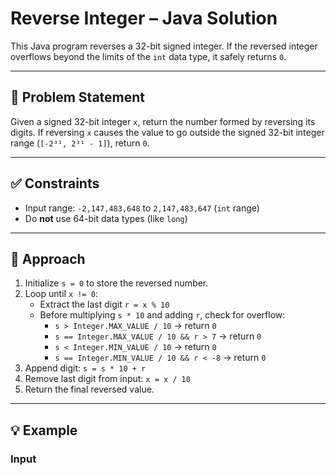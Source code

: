 # Reverse Integer – Java Solution

This Java program reverses a 32-bit signed integer. If the reversed integer overflows beyond the limits of the `int` data type, it safely returns `0`.

---

## 🚀 Problem Statement

Given a signed 32-bit integer `x`, return the number formed by reversing its digits. If reversing `x` causes the value to go outside the signed 32-bit integer range (`[-2³¹, 2³¹ - 1]`), return `0`.

---

## ✅ Constraints

- Input range: `-2,147,483,648` to `2,147,483,647` (`int` range)
- Do **not** use 64-bit data types (like `long`)

---

## 📌 Approach

1. Initialize `s = 0` to store the reversed number.
2. Loop until `x != 0`:
    - Extract the last digit `r = x % 10`
    - Before multiplying `s * 10` and adding `r`, check for overflow:
      - `s > Integer.MAX_VALUE / 10` → return `0`
      - `s == Integer.MAX_VALUE / 10 && r > 7` → return `0`
      - `s < Integer.MIN_VALUE / 10` → return `0`
      - `s == Integer.MIN_VALUE / 10 && r < -8` → return `0`
3. Append digit: `s = s * 10 + r`
4. Remove last digit from input: `x = x / 10`
5. Return the final reversed value.

---

## 💡 Example

### Input
